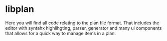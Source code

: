 # libplan

Here you will find all code relating to the plan file format. That includes the editor with syntahx highlihgting, parser, generator and many ui components that allows for a quick way to manage items in a plan.





